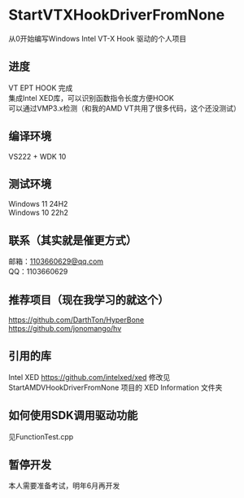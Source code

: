 # StartVTXHookDriverFromNone
从0开始编写Windows Intel VT-X Hook 驱动的个人项目
## 进度
VT EPT HOOK 完成  
集成Intel XED库，可以识别函数指令长度方便HOOK  
可以通过VMP3.x检测（和我的AMD VT共用了很多代码，这个还没测试）  
## 编译环境
VS222 + WDK 10
## 测试环境
Windows 11 24H2  
Windows 10 22h2  
## 联系（其实就是催更方式）
邮箱：1103660629@qq.com  
QQ：1103660629  
## 推荐项目（现在我学习的就这个）
https://github.com/DarthTon/HyperBone  
https://github.com/jonomango/hv  
## 引用的库
Intel XED https://github.com/intelxed/xed 修改见 StartAMDVHookDriverFromNone 项目的 XED Information 文件夹
## 如何使用SDK调用驱动功能
见FunctionTest.cpp  
## 暂停开发
本人需要准备考试，明年6月再开发